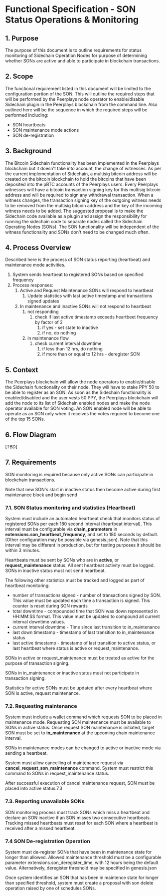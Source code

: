 # Functional Specification - SON Status Operations & Monitoring

## 1. Purpose

The purpose of this document is to outline requirements for status monitoring of Sidechain Operation Nodes for purpose of determining whether SONs are active and able to participate in blockchain transactions.

## 2. Scope

The functional requirement listed in this document will be limited to the configuration portion of the SON. This will outline the required steps that will be performed by the Peerplays node operator to enable/disable Sidechain plugin in the Peerplays blockchain from the command line. Also outlined here will be the sequence in which the required steps will be performed including:

* SON heartbeats
* SON maintenance mode actions
* SON de-registration

## 3. Background

The Bitcoin Sidechain functionality has been implemented in the Peerplays blockchain but it doesn't take into account, the change of witnesses. As per the current implementation of Sidechain, a multisig bitcoin address will be created on the bitcoin blockchain to hold the bitcoins that have been deposited into the pBTC accounts of the Peerplays users. Every Peerplays witnesses will have a bitcoin transaction signing key for this multisig bitcoin address and will be required to sign any withdrawal transaction. When a witness changes, the transaction signing key of the outgoing witness needs to be removed from the multisig bitcoin address and the key of the incoming witness needs to be added. The suggested proposal is to make the Sidechain code available as a plugin and assign the responsibility for running the sidechain code to separate nodes called the Sidechain Operating Nodes \(SONs\). The SON functionality will be independent of the witness functionality and SONs don't need to be changed much often.

## 4. Process Overview

Described here is the process of SON status reporting \(heartbeat\) and maintenance mode activities.

1. System sends heartbeat to registered SONs based on specified frequency
2. Process responses:
   1. Active and Request Maintenance SONs will respond to heartbeat
      1. Update statistics with last active timestamp and transactions signed updates
   2. In maintenance and inactive SONs will not respond to heartbeat
      1. not responding
         1. check if last active timestamp exceeds heartbeet frequency by factor of 2
            1. if yes - set state to inactive
            2. if no, do nothing
      2. in maintenance flow
         1. check current interval downtime
            1. if less than 12 hrs, do nothing
            2. if more than or equal to 12 hrs - deregister SON

## 5. Context

The Peerplays blockchain will allow the node operators to enable/disable the Sidechain functionality on their node. They will have to stake PPY 50 to be able to register as an SON. As soon as the Sidechain functionality is enabled/disabled and the user vests 50 PPY, the Peerplays blockchain will add the node to its list of Sidechain enabled nodes and make the node operator available for SON voting. An SON enabled node will be able to operate as an SON only when it receives the votes required to become one of the top 15 SONs.

## 6. Flow Diagram

\[TBD\]

## **7. Requirements**

SON monitoring is required because only active SONs can participate in blockchain transactions.

Note that new SON's start in inactive status then become active during first maintenance block and begin send

### **7.1. SON Status monitoring and statistics \(Heartbeat\)**

System must include an automated heartbeat check that monitors status of registered SONs per each 180 second interval \(heartbeat interval\). This interval must be configurable via **chain\_parameters** in **extensions.son\_heartbeat\_frequency**, and set to 180 seconds by default. \(Other configuration may be possible via genesis.json\). Note that this interval may be different in production, but for testing purposes it should be within 3 minutes.

Heartbeats must be sent by SONs who are in **active**, or **request\_maintenance** status. All sent heartbeat activity must be logged. SONs in inactive status must not send heartbeat.

The following other statistics must be tracked and logged as part of heartbeat monitoring:

* number of transactions signed - number of transactions signed by SON. This value must be updated each time a transaction is signed. This counter is reset during SON rewards
* total downtime - compounded time that SON was down represented in HH:MM:SS format. This value must be updated to compound all current interval downtime values.
* current interval downtime - Time since last transition to in\_maintenance
* last down timestamp - timestamp of last transition to in\_maintenance status
* last active timestamp - timestamp of last transition to active status, or last heartbeat where status is active or request\_maintenance.

SONs in active or request\_maintenance must be treated as active for the purpose of transaction signing.

SONs in in\_maintenance or inactive status must not participate in transaction signing.

Statistics for active SONs must be updated after every heartbeat where SON is active, request maintenance.

### **7.2. Requesting maintenance**

System must include a wallet command which requests SON to be placed in maintenance mode. Requesting SON maintenance must be available to SONs in active status. Once request SON maintenance is initiated, target SON must be set to **in\_maintenance** at the upcoming chain maintenance interval.

SONs in maintenance modes can be changed to active or inactive mode via sending a heartbeat.

System must allow cancelling of maintenance request via **cancel\_request\_son\_maintenance** command. System must restrict this command to SONs in request\_maintenance status.

After successful execution of cancel maintenance request, SON must be placed into active status.7.3

### **7.3. Reporting unavailable SONs**

SON monitoring process must track SONs which miss a heartbeat and declare an SON inactive if an SON misses two consecutive heartbeats. Tracking missed heartbeats must reset for each SON where a heartbeat is received after a missed heartbeat.

### **7.4 SON De-registration Operation**

System must de-register SONs that have been in maintenance state for longer than allowed. Allowed maintenance threshold must be a configurable parameter extensions.son\_deregister\_time, with 12 hours being the default value. Alternatively, deregister threshold may be specified in genesis.json

Once system identifies an SON that has been in maintence state for longer than specified threshold, system must create a proposal with son delete operation raised by one of schedules SONs.

